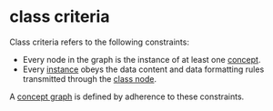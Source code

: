 class criteria
======

Class criteria refers to the following constraints:
- Every node in the graph is the instance of at least one [concept](concept.md).
- Every [instance](specificInstance.md) obeys the data content and data formatting rules transmitted through the [class node](classNode.md).

A [concept graph](conceptGraph.md) is defined by adherence to these constraints.
